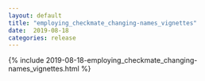 ```yaml
---
layout: default
title: "employing_checkmate_changing-names_vignettes"
date:  2019-08-18
categories: release
---
```

{% include 2019-08-18-employing_checkmate_changing-names_vignettes.html %}
